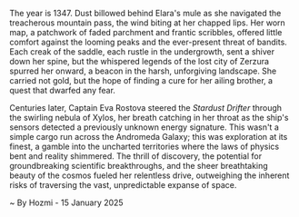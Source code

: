 
The year is 1347.  Dust billowed behind Elara's mule as she navigated the treacherous mountain pass, the wind biting at her chapped lips.  Her worn map, a patchwork of faded parchment and frantic scribbles, offered little comfort against the looming peaks and the ever-present threat of bandits.  Each creak of the saddle, each rustle in the undergrowth, sent a shiver down her spine, but the whispered legends of the lost city of Zerzura spurred her onward, a beacon in the harsh, unforgiving landscape.  She carried not gold, but the hope of finding a cure for her ailing brother, a quest that dwarfed any fear.

Centuries later, Captain Eva Rostova steered the *Stardust Drifter* through the swirling nebula of Xylos, her breath catching in her throat as the ship's sensors detected a previously unknown energy signature.  This wasn't a simple cargo run across the Andromeda Galaxy; this was exploration at its finest, a gamble into the uncharted territories where the laws of physics bent and reality shimmered.   The thrill of discovery, the potential for groundbreaking scientific breakthroughs, and the sheer breathtaking beauty of the cosmos fueled her relentless drive, outweighing the inherent risks of traversing the vast, unpredictable expanse of space.

~ By Hozmi - 15 January 2025
